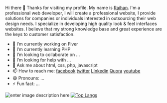 Hi there 👋 Thanks for visiting my profile.
My name is [Raihan](https://www.facebook.com/raihan.mahmudi.50/). I'm a professional web developer, І will create a professional website, I provide solutions for companies or individuals interested in outsourcing their web design needs. I specialize in developing high quality look & feel interfaces websites. I believe that my strong knowledge base and great experience are the keys to customer satisfaction.





- 🔭 I’m currently working on Fiver
- 🌱 I’m currently learning PHP
- 👯 I’m looking to collaborate on ...
- 🤔 I’m looking for help with ...
- 💬 Ask me about html, css, php, javascript 
- 📫 How to reach me: [facebook](https://www.facebook.com/raihan.mahmudi.50/) [twitter](https://twitter.com/mdabraihan40)  [LInkedin](https://www.linkedin.com/in/raihaninfo/)  [Quora](https://bn.quora.com/profile/Raihan-Mahmudi)  [youtube](https://www.youtube.com/channel/UCGVxeXuClUmtALDJcIlTIMw)  
- 😄 Pronouns: ...
- ⚡ Fun fact: ...




![enter image description here](https://github-readme-stats.vercel.app/api?username=raihaninfo&&show_icons=true&title_color=ffffff&icon_color=bb2acf&text_color=daf7dc&bg_color=151515)
[![Top Langs](https://github-readme-stats.vercel.app/api/top-langs/?username=raihaninfo)](https://github.com/raihaninfo/)





[website]: https://codeSTACKr.com

[course]: http://vsCodeHero.com

[twitter]: https://twitter.com/codeSTACKr

[youtube]: https://youtube.com/codeSTACKr

[instagram]: https://instagram.com/codeSTACKr

[linkedin]: https://linkedin.com/in/codeSTACKr

[webdevplaylist]: https://www.youtube.com/playlist?list=PLkwxH9e_vrAJ0WbEsFA9W3I1W-g_BTsbt

[jsplaylist]: https://www.youtube.com/playlist?list=PLkwxH9e_vrALRJKu7wfXby3MKeflhTu6B

[cssplaylist]: https://www.youtube.com/playlist?list=PLkwxH9e_vrALSdvZuEh6gqQdmDoDIoqz4

[reactplaylist]: https://www.youtube.com/playlist?list=PLkwxH9e_vrAK4TdffpxKY3QGyHCpxFcQ0


